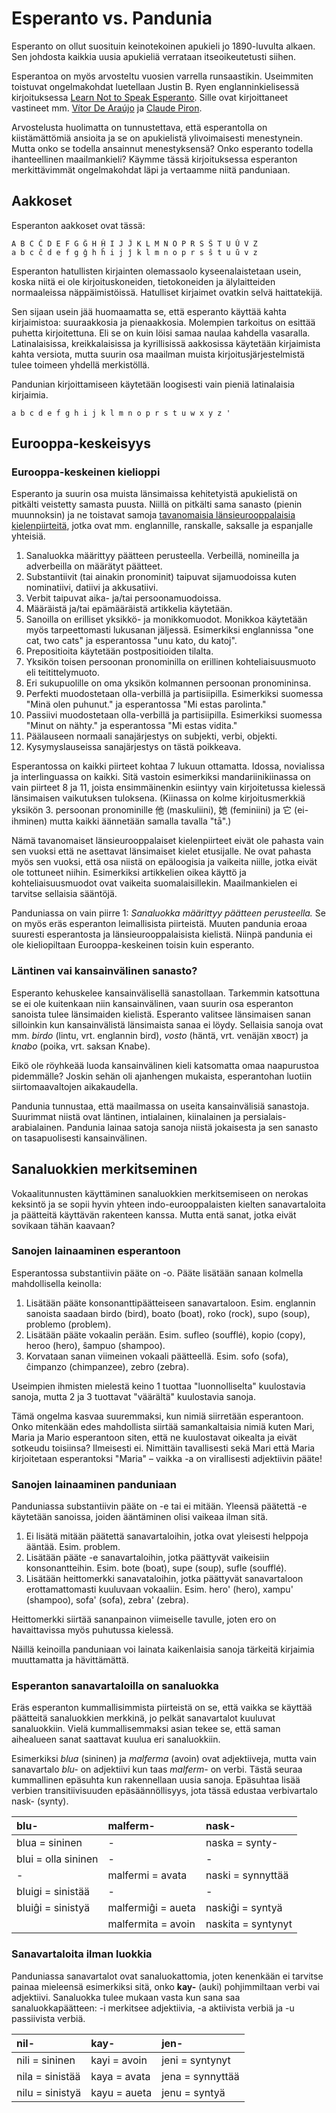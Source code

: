 # Esperanto vs. Pandunia

Esperanto on ollut suosituin keinotekoinen apukieli jo 1890-luvulta alkaen. Sen johdosta kaikkia uusia apukieliä verrataan itseoikeutetusti siihen.

Esperantoa on myös arvosteltu vuosien varrella runsaastikin. Useimmiten toistuvat ongelmakohdat luetellaan Justin B. Ryen englanninkielisessä kirjoituksessa [Learn Not to Speak Esperanto](http://jbr.me.uk/ranto/index.html). Sille ovat kirjoittaneet vastineet mm. [Vítor De Araújo](https://elmord.org/misc/kontrauranto/) ja [Claude Piron](http://claudepiron.free.fr/articlesenanglais/why.htm).

Arvostelusta huolimatta on tunnustettava, että esperantolla on kiistämättömiä ansioita ja se on apukielistä ylivoimaisesti menestynein. Mutta onko se todella ansainnut menestyksensä? Onko esperanto todella ihanteellinen maailmankieli? Käymme tässä kirjoituksessa esperanton merkittävimmät ongelmakohdat läpi ja vertaamme niitä panduniaan.



## Aakkoset

Esperanton aakkoset ovat tässä:

    A B C Ĉ D E F G Ĝ H Ĥ I J Ĵ K L M N O P R S Ŝ T U Ŭ V Z
    a b c ĉ d e f g ĝ h ĥ i j ĵ k l m n o p r s ŝ t u ŭ v z

Esperanton hatullisten kirjainten olemassaolo kyseenalaistetaan usein, koska niitä ei ole kirjoituskoneiden, tietokoneiden ja älylaitteiden normaaleissa näppäimistöissä. Hatulliset kirjaimet ovatkin selvä haittatekijä.

Sen sijaan usein jää huomaamatta se, että esperanto käyttää kahta kirjaimistoa: suuraakkosia ja pienaakkosia. Molempien tarkoitus on esittää puhetta kirjoitettuna. Eli se on kuin löisi samaa naulaa kahdella vasaralla. Latinalaisissa, kreikkalaisissa ja kyrillisissä aakkosissa käytetään kirjaimista kahta versiota, mutta suurin osa maailman muista kirjoitusjärjestelmistä tulee toimeen yhdellä merkistöllä.

Pandunian kirjoittamiseen käytetään loogisesti vain pieniä latinalaisia kirjaimia.

    a b c d e f g h i j k l m n o p r s t u w x y z '



## Eurooppa-keskeisyys

### Eurooppa-keskeinen kielioppi

Esperanto ja suurin osa muista länsimaissa kehitetyistä apukielistä on pitkälti veistetty samasta puusta. Niillä on pitkälti sama sanasto (pienin muunnoksin) ja ne toistavat samoja [tavanomaisia länsieurooppalaisia kielenpiirteitä](http://www.joerg-rhiemeier.de/Conlang/sae.html), jotka ovat mm. englannille, ranskalle, saksalle ja espanjalle yhteisiä.

1. Sanaluokka määrittyy päätteen perusteella. Verbeillä, nomineilla ja adverbeilla on määrätyt päätteet.
2. Substantiivit (tai ainakin pronominit) taipuvat sijamuodoissa kuten nominatiivi, datiivi ja akkusatiivi.
3. Verbit taipuvat aika- ja/tai persoonamuodoissa.
4. Määräistä ja/tai epämääräistä artikkelia käytetään.
5. Sanoilla on erilliset yksikkö- ja monikkomuodot. Monikkoa käytetään myös tarpeettomasti lukusanan jäljessä. Esimerkiksi englannissa "one cat, two cats" ja esperantossa "unu kato, du katoj".
6. Prepositioita käytetään postpositioiden tilalta.
7. Yksikön toisen persoonan pronominilla on erillinen kohteliaisuusmuoto eli teitittelymuoto.
8. Eri sukupuolille on oma yksikön kolmannen persoonan pronomininsa.
9. Perfekti muodostetaan olla-verbillä ja partisiipilla. Esimerkiksi suomessa "Minä olen puhunut." ja esperantossa "Mi estas parolinta."
10. Passiivi muodostetaan olla-verbillä ja partisiipilla. Esimerkiksi suomessa "Minut on nähty." ja esperantossa "Mi estas vidita."
11. Päälauseen normaali sanajärjestys on subjekti, verbi, objekti.
12. Kysymyslauseissa sanajärjestys on tästä poikkeava.

Esperantossa on kaikki piirteet kohtaa 7 lukuun ottamatta. Idossa, novialissa ja interlinguassa on kaikki. Sitä vastoin esimerkiksi mandariinikiinassa on vain piirteet 8 ja 11, joista ensimmäinenkin esiintyy vain kirjoitetussa kielessä länsimaisen vaikutuksen tuloksena. (Kiinassa on kolme kirjoitusmerkkiä yksikön 3. persoonan pronominille 他 (maskuliini), 她 (feminiini) ja 它 (ei-ihminen) mutta kaikki äännetään samalla tavalla "tā".)

Nämä tavanomaiset länsieurooppalaiset kielenpiirteet eivät ole pahasta vain sen vuoksi että ne asettavat länsimaiset kielet etusijalle. Ne ovat pahasta myös sen vuoksi, että osa niistä on epäloogisia ja vaikeita niille, jotka eivät ole tottuneet niihin. Esimerkiksi artikkelien oikea käyttö ja kohteliaisuusmuodot ovat vaikeita suomalaisillekin. Maailmankielen ei tarvitse sellaisia sääntöjä.

Panduniassa on vain piirre 1: _Sanaluokka määrittyy päätteen perusteella._ Se on myös eräs esperanton leimallisista piirteistä. Muuten pandunia eroaa suuresti esperantosta ja länsieurooppalaisista kielistä. Niinpä pandunia ei ole kieliopiltaan Eurooppa-keskeinen toisin kuin esperanto.


### Läntinen vai kansainvälinen sanasto?

Esperanto kehuskelee kansainvälisellä sanastollaan. Tarkemmin katsottuna se ei ole kuitenkaan niin kansainvälinen, vaan suurin osa esperanton sanoista tulee länsimaiden kielistä. Esperanto valitsee länsimaisen sanan silloinkin kun kansainvälistä länsimaista sanaa ei löydy. Sellaisia sanoja ovat mm. _birdo_ (lintu, vrt. englannin bird), _vosto_ (häntä, vrt. venäjän хвост) ja _knabo_ (poika, vrt. saksan Knabe).

Eikö ole röyhkeää luoda kansainvälinen kieli katsomatta omaa naapurustoa pidemmälle? Joskin sehän oli ajanhengen mukaista, esperantohan luotiin siirtomaavaltojen aikakaudella.

Pandunia tunnustaa, että maailmassa on useita kansainvälisiä sanastoja. Suurimmat niistä ovat läntinen, intialainen, kiinalainen ja persialais-arabialainen. Pandunia lainaa satoja sanoja niistä jokaisesta ja sen sanasto on tasapuolisesti kansainvälinen.



## Sanaluokkien merkitseminen

Vokaalitunnusten käyttäminen sanaluokkien merkitsemiseen on nerokas keksintö ja se sopii hyvin yhteen indo-eurooppalaisten kielten sanavartaloita ja päätteitä käyttävän rakenteen kanssa. Mutta entä sanat, jotka eivät sovikaan tähän kaavaan?

### Sanojen lainaaminen esperantoon

Esperantossa substantiivin pääte on -o. Pääte lisätään sanaan kolmella mahdollisella keinolla:

1. Lisätään pääte konsonanttipäätteiseen sanavartaloon. Esim. englannin sanoista saadaan birdo (bird), boato (boat), roko (rock), supo (soup), problemo (problem).
2. Lisätään pääte vokaalin perään. Esim. sufleo (soufflé), kopio (copy), heroo (hero), ŝampuo (shampoo).
3. Korvataan sanan viimeinen vokaali päätteellä. Esim. sofo (sofa), ĉimpanzo (chimpanzee), zebro (zebra).

Useimpien ihmisten mielestä keino 1 tuottaa "luonnolliselta" kuulostavia sanoja, mutta 2 ja 3 tuottavat "väärältä" kuulostavia sanoja.

Tämä ongelma kasvaa suuremmaksi, kun nimiä siirretään esperantoon. Onko mitenkään edes mahdollista siirtää samankaltaisia nimiä kuten Mari, Maria ja Mario esperantoon siten, että ne kuulostavat oikealta ja eivät sotkeudu toisiinsa? Ilmeisesti ei. Nimittäin tavallisesti sekä Mari että Maria kirjoitetaan esperantoksi "Maria" – vaikka -a on virallisesti adjektiivin pääte!

### Sanojen lainaaminen panduniaan

Panduniassa substantiivin pääte on -e tai ei mitään. Yleensä päätettä -e käytetään sanoissa, joiden ääntäminen olisi vaikeaa ilman sitä.

1. Ei lisätä mitään päätettä sanavartaloihin, jotka ovat yleisesti helppoja ääntää. Esim. problem.
2. Lisätään pääte -e sanavartaloihin, jotka päättyvät vaikeisiin konsonantteihin. Esim. bote (boat), supe (soup), sufle (soufflé).
3. Lisätään heittomerkki sanavataloihin, jotka päättyvät sanavartaloon erottamattomasti kuuluvaan vokaaliin. Esim. hero' (hero), xampu' (shampoo), sofa' (sofa), zebra' (zebra).

Heittomerkki siirtää sananpainon viimeiselle tavulle, joten ero on havaittavissa myös puhutussa kielessä.

Näillä keinoilla panduniaan voi lainata kaikenlaisia sanoja tärkeitä kirjaimia muuttamatta ja hävittämättä.


### Esperanton sanavartaloilla on sanaluokka

Eräs esperanton kummallisimmista piirteistä on se, että vaikka se käyttää päätteitä sanaluokkien merkkinä, jo pelkät sanavartalot kuuluvat sanaluokkiin. Vielä kummallisemmaksi asian tekee se, että saman aihealueen sanat saattavat kuulua eri sanaluokkiin.

Esimerkiksi _blua_ (sininen) ja _malferma_ (avoin) ovat adjektiiveja, mutta vain sanavartalo _blu-_ on adjektiivi kun taas _malferm-_ on verbi. Tästä seuraa kummallinen epäsuhta kun rakennellaan uusia sanoja. Epäsuhtaa lisää verbien transitiivisuuden epäsäännöllisyys, jota tässä edustaa verbivartalo nask- (synty).

| blu-               | malferm-              | nask-                 |
|:-------------------|:----------------------|:----------------------|
| blua = sininen     | -                     | naska = synty-        |
| blui = olla sininen| -                     | -                     |
| -                  | malfermi = avata      | naski = synnyttää     |
| bluigi = sinistää  | -                     | -                     |
| bluiĝi = sinistyä  | malfermiĝi = aueta    | naskiĝi = syntyä      |
|                    | malfermita = avoin    | naskita = syntynyt    |


### Sanavartaloita ilman luokkia

Panduniassa sanavartalot ovat sanaluokattomia, joten kenenkään ei tarvitse painaa mieleensä esimerkiksi sitä, onko  **kay-** (auki) pohjimmiltaan verbi vai adjektiivi. Sanaluokka tulee mukaan vasta kun sana saa sanaluokkapäätteen: -i merkitsee adjektiivia, -a aktiivista verbiä ja -u passiivista verbiä.

| nil-               | kay-              | jen-               |
|:-------------------|:------------------|:-------------------|
| nili = sininen     | kayi = avoin      | jeni = syntynyt    |
| nila = sinistää    | kaya = avata      | jena = synnyttää   |
| nilu = sinistyä    | kayu = aueta      | jenu = syntyä      |



